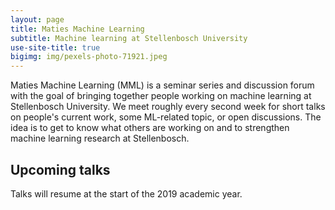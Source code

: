 ```yaml
---
layout: page
title: Maties Machine Learning
subtitle: Machine learning at Stellenbosch University
use-site-title: true
bigimg: img/pexels-photo-71921.jpeg
---
```


Maties Machine Learning (MML) is a seminar series and discussion forum with the
goal of bringing together people working on machine learning at Stellenbosch
University. We meet roughly every second week for short talks on people's
current work, some ML-related topic, or open discussions. The idea is to get to
know what others are working on and to strengthen machine learning research at
Stellenbosch.

Upcoming talks
--------------
Talks will resume at the start of the 2019 academic year.

<!-- https://www.pexels.com -->
<!-- https://unsplash.com -->
<!-- bigimg: img/pexels-photo-374857.jpeg -->
